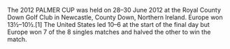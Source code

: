 The 2012 PALMER CUP was held on 28–30 June 2012 at the Royal County Down Golf Club in Newcastle, County Down, Northern Ireland. Europe won 13½–10½.[1] The United States led 10–6 at the start of the final day but Europe won 7 of the 8 singles matches and halved the other to win the match.
